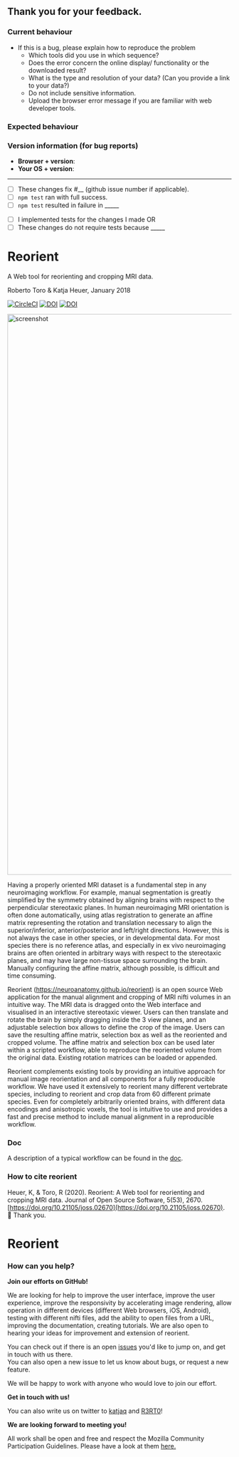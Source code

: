 ## Thank you for your feedback.

### Current behaviour

* If this is a bug, please explain how to reproduce the problem 
    * Which tools did you use in which sequence?
    * Does the error concern the online display/ functionality or the downloaded result? 
    * What is the type and resolution of your data? (Can you provide a link to your data?)
    * Do not include sensitive information.
    * Upload the browser error message if you are familiar with web developer tools.

### Expected behaviour

### Version information (for bug reports)

* **Browser + version**:
* **Your OS + version**:

<!-- Thank you for your contribution to Reorient -->

<!-- Give a short title and description for your pull request: -->

---
<!-- Please run the tests. Replace each `[ ]` by `[X]` when the step is complete.-->
- [ ] These changes fix #__ (github issue number if applicable).
- [ ] ```npm test``` ran with full success.
- [ ] ```npm test``` resulted in failure in _____

<!-- Replace `__` with appropriate information: -->
- [ ] I implemented tests for the changes I made OR
- [ ] These changes do not require tests because _____

<!-- Please make sure that "Allow edits from maintainers" checkbox is checked.-->

<!-- Pull requests that do not address these steps are also welcome, but they will require additional verification. -->




# Reorient

A Web tool for reorienting and cropping MRI data.

Roberto Toro & Katja Heuer, January 2018

[![CircleCI](https://circleci.com/gh/neuroanatomy/reorient.svg?style=shield)](https://circleci.com/gh/neuroanatomy/reorient)
[![DOI](https://zenodo.org/badge/135712498.svg)](https://zenodo.org/badge/latestdoi/135712498)
[![DOI](https://joss.theoj.org/papers/10.21105/joss.02670/status.svg)](https://doi.org/10.21105/joss.02670)



<img width="1260" alt="screenshot" src="https://raw.githubusercontent.com/neuroanatomy/reorient/master/img/reorient.png">


Having a properly oriented MRI dataset is a fundamental step in any neuroimaging workflow. For example, manual segmentation is greatly simplified by the symmetry obtained by aligning brains with respect to the perpendicular stereotaxic planes. In human neuroimaging MRI orientation is often done automatically, using atlas registration to generate an affine matrix representing the rotation and translation necessary to align the superior/inferior, anterior/posterior and left/right directions. However, this is not always the case in other species, or in developmental data. For most species there is no reference atlas, and especially in ex vivo neuroimaging brains are often oriented in arbitrary ways with respect to the stereotaxic planes, and may have large non-tissue space surrounding the brain. Manually configuring the affine matrix, although possible, is difficult and time consuming. 

Reorient (https://neuroanatomy.github.io/reorient) is an open source Web application for the manual alignment and cropping of MRI nifti volumes in an intuitive way. The MRI data is dragged onto the Web interface and visualised in an interactive stereotaxic viewer. Users can then translate and rotate the brain by simply dragging inside the 3 view planes, and an adjustable selection box allows to define the crop of the image. Users can save the resulting affine matrix, selection box as well as the reoriented and cropped volume. The affine matrix and selection box can be used later within a scripted workflow, able to reproduce the reoriented volume from the original data. Existing rotation matrices can be loaded or appended.

Reorient complements existing tools by providing an intuitive approach for manual image reorientation and all components for a fully reproducible workflow. We have used it extensively to reorient many different vertebrate species, including to reorient and crop data from 60 different primate species. Even for completely arbitrarily oriented brains, with different data encodings and anisotropic voxels, the tool is intuitive to use and provides a fast and precise method to include manual alignment in a reproducible workflow.

### Doc
A description of a typical workflow can be found in the [doc](https://neuroanatomy.github.io/reorient/doc.html).

### How to cite reorient
Heuer, K, & Toro, R (2020). Reorient: A Web tool for reorienting and cropping MRI data. Journal of Open Source Software, 5(53), 2670. [https://doi.org/10.21105/joss.02670](https://doi.org/10.21105/joss.02670).  
🥰 Thank you.

# Reorient

### How can you help?  


**Join our efforts on GitHub!**

We are looking for help to improve the user interface,
improve the user experience, 
improve the responsivity by accelerating image rendering,
allow operation in different devices (different Web browsers, iOS, Android),
testing with different nifti files,
add the ability to open files from a URL,
improving the documentation, creating tutorials. We are also open
to hearing your ideas for improvement
and extension of reorient.

You can check out if there is an open [issues](https://github.com/neuroanatomy/reorient/issues) you'd like to jump on, and get in touch with us there.  
You can also open a new issue to let us know about bugs, or request a new feature.

We will be happy to work with anyone who would love to join our effort.  
 
**Get in touch with us!**

You can also write us on twitter to [katjaq](https://twitter.com/katjaQheuer) and [R3RT0](https://twitter.com/r3rt0)!

**We are looking forward to meeting you!**


All work shall be open and free and respect the Mozilla Community Participation Guidelines. Please have a look at them [here.](https://www.mozilla.org/en-US/about/governance/policies/participation)  



